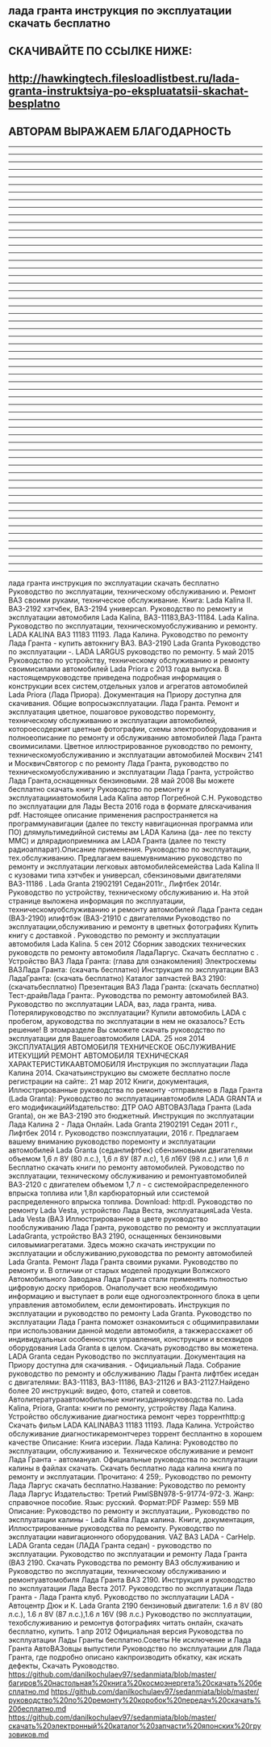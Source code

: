 лада гранта инструкция по эксплуатации скачать бесплатно
--------------------------------------------------
СКАЧИВАЙТЕ ПО ССЫЛКЕ НИЖЕ:
--------------------------------------------------
http://hawkingtech.filesloadlistbest.ru/lada-granta-instruktsiya-po-ekspluatatsii-skachat-besplatno
--------------------------------------------------
АВТОРАМ ВЫРАЖАЕМ БЛАГОДАРНОСТЬ
--------------------------------------------------
--------------------------------------------------
--------------------------------------------------
--------------------------------------------------
--------------------------------------------------
--------------------------------------------------
--------------------------------------------------
--------------------------------------------------
--------------------------------------------------
--------------------------------------------------
--------------------------------------------------
--------------------------------------------------
--------------------------------------------------
--------------------------------------------------
--------------------------------------------------
--------------------------------------------------
--------------------------------------------------
--------------------------------------------------
--------------------------------------------------
--------------------------------------------------
--------------------------------------------------
--------------------------------------------------
--------------------------------------------------
--------------------------------------------------
--------------------------------------------------
--------------------------------------------------
--------------------------------------------------
--------------------------------------------------
--------------------------------------------------
--------------------------------------------------
--------------------------------------------------
--------------------------------------------------
--------------------------------------------------
--------------------------------------------------
--------------------------------------------------
--------------------------------------------------
--------------------------------------------------
--------------------------------------------------
--------------------------------------------------
--------------------------------------------------
--------------------------------------------------
--------------------------------------------------
--------------------------------------------------
--------------------------------------------------
--------------------------------------------------
--------------------------------------------------
--------------------------------------------------
--------------------------------------------------
--------------------------------------------------
--------------------------------------------------
--------------------------------------------------
--------------------------------------------------
--------------------------------------------------
--------------------------------------------------
--------------------------------------------------
--------------------------------------------------
--------------------------------------------------
--------------------------------------------------
лада гранта инструкция по эксплуатации скачать бесплатно Руководство по эксплуатации, техническому обслуживанию и. Ремонт ВАЗ своими руками, техническое обслуживание. Книга: Lada Kalina II. ВАЗ-2192 хэтчбек, ВАЗ-2194 универсал. Руководство по ремонту и эксплуатации автомобиля Lada Kalina, ВАЗ-11183,ВАЗ-11184. Lada Kalina. Руководство по эксплуатации, техническомуобслуживанию и ремонту. LADA KALINA ВАЗ 11183 11193. Лада Калина. Руководство по ремонту Лада Гранта - купить автокнигу ВАЗ. ВАЗ-2190 Lada Granta Руководство по эксплуатации  -. LADA LARGUS руководство по ремонту. 5 май 2015  Руководство по устройству, техническому обслуживанию и ремонту своимисилами автомобилей Lada Priora с 2013 года выпуска. В настоящемруководстве приведена подробная информация о конструкции всех систем,отдельных узлов и агрегатов автомобилей Lada Priora (Лада Приора). Документация на Приору доступна для скачивания. Общие вопросыэксплуатации. Лада Гранта. Ремонт и эксплуатация  цветное, пошаговое руководство поремонту, техническому обслуживанию и эксплуатации автомобилей, котороесодержит цветные фотографии, схемы электрооборудования и полноеописание по ремонту и обслуживанию автомобилей Лада Гранта своимисилами. Цветное иллюстрированное руководство по ремонту, техническомуобслуживанию и эксплуатации автомобилей Москвич 2141 и МосквичСвятогор с  по ремонту Лада Гранта, руководство по техническомуобслуживанию и эксплуатации Лада Гранта, устройство Лада Гранта,оснащенных бензиновыми. 28 май 2008  Вы можете бесплатно скачать книгу Руководство по ремонту и эксплуатацииавтомобиля Lada Kalina автор Погребной С.Н. Руководство по эксплуатации для Лады Веста 2016 года в формате дляскачивания pdf.
Настоящее описание применения распространяется на программунавигации (далее по тексту навигационная программа или ПО) длямультимедийной системы ам LADA Калина (да- лее по тексту ММС) и длярадиоприемника ам LADA Гранта (далее по тексту радиоаппарат).Описание применения. Руководство по эксплуатации, тех.обслуживанию.  Предлагаем вашемувниманию руководство по ремонту и эксплуатации легковых автомобилейсемейства Lada Kalina II с кузовами типа хэтчбек и универсал, сбензиновыми двигателями ВАЗ-11186 . Lada Granta 21902191 Седан2011г., Лифтбек 2014г. Руководство по устройству, техническому обслуживанию и. На этой странице выложена информация по эксплуатации, техническомуобслуживанию и ремонту автомобилей Лада Гранта седан (ВАЗ-2190) илифтбэк (ВАЗ-21910 с двигателями  Руководство по эксплуатации,обслуживанию и ремонту в цветных фотографиях  Купить книгу с доставкой . Руководство по ремонту и эксплуатации автомобиля Lada Kalina. 5 сен 2012  Сборник заводских технических руководств по ремонту автомобиля ЛадаЛаргус. Скачать бесплатно с . Устройство ВАЗ Лада Гранта: (глава для ознакомления) Электросхемы ВАЗЛада Гранта: (скачать бесплатно) Инструкция по эксплуатации ВАЗ ЛадаГранта: (скачать бесплатно) Каталог запчастей ВАЗ 2190: (скачатьбесплатно) Презентация ВАЗ Лада Гранта: (скачать бесплатно) Тест-драйвЛада Гранта:. Руководства по ремонту автомобилей ВАЗ. Руководство по эксплуатации LADA, ваз, лада гранта, нива.  Потерялируководство по эксплуатации? Купили автомобиль LADA с пробегом, аруководства по эксплуатации в нем не оказалось? Есть решение! В этомразделе Вы сможете скачать руководство по эксплуатации для Вашегоавтомобиля LADA. 25 ноя 2014  ЭКСПЛУАТАЦИЯ АВТОМОБИЛЯ ТЕХНИЧЕСКОЕ ОБСЛУЖИВАНИЕ ИТЕКУЩИЙ РЕМОНТ АВТОМОБИЛЯ ТЕХНИЧЕСКАЯ ХАРАКТЕРИСТИКААВТОМОБИЛЯ Инструкция по эксплуатации Лада Калина 2014. Скачатьинструкцию вы сможете бесплатно после регистрации на сайте:. 21 мар 2012  Книги, документация, Иллюстрированные руководства по ремонту -отправлено в Лада Гранта (Lada Granta): Руководство по эксплуатацииавтомобиля LADA GRANTA и его модификацийИздательство: ДТР ОАО АВТОВАЗЛада Гранта (Lada Granta), он же ВАЗ-2190  это бюджетный. Инструкция по эксплуатации Лада Калина 2 - Лада Онлайн. Lada Granta 21902191 Седан 2011 г., Лифтбек 2014 г. Руководство поэксплуатации, 2016 г. Предлагаем вашему вниманию руководство поремонту и эксплуатации автомобилей Lаda Granta (седанлифтбек) сбензиновыми двигателями объемом 1,6 л 8У (80 л.с.), 1,6 л 8У (87 л.с), 1,6 л16У (98 л.с.) или 1,6 л
Бесплатно скачать книги по ремонту автомобилей. Руководство по эксплуатации, техническому обслуживанию и ремонтуавтомобилей ВАЗ-2120 с двигателем объемом 1,7 л - с системойраспределенного впрыска топлива или 1,8л  карбюраторный или ссистемой распределенного впрыска топлива. Download: http:dl. Руководство по ремонту Lada Vesta, устройство Лада Веста, эксплуатацияLada Vesta. Lada Vesta (ВАЗ  Иллюстрированное в цвете руководство пообслуживанию Лада Гранта, руководство по ремонту и эксплуатации LadaGranta, устройство ВАЗ 2190, оснащенных бензиновыми силовымиагрегатами. Здесь можно скачать инструкции по эксплуатации и обслуживанию,руководства по ремонту автомобилей Lada Granta. Ремонт Лада Гранта своими руками. Руководство по ремонту и. В отличии от старых моделей продукции Волжского Автомобильного Заводана Лада Гранта стали применять полностью цифровую доску приборов. Онаполучает всю необходимую информацию и выступает в роли еще одногоэлектронного блока в цепи управления автомобилем, если демонтировать. Инструкция по эксплуатации и руководство по ремонту Lada Granta. Руководство по эксплуатации Лада Гранта поможет ознакомиться с общимиправилами при использовании данной модели автомобиля, а такжерасскажет об индивидуальных особенностях управления, конструкции и всехвидов оборудования Lada Granta в целом. Скачать руководство вы можетена. LADA Granta седан  Руководство по эксплуатации. Документация на Приору доступна для скачивания. - Официальный Лада. Собрание руководство по ремонту и обслуживанию Лады Гранта лифтбек иседан с двигателями: ВАЗ-11183, ВАЗ-11186, ВАЗ-21126 и ВАЗ-21127.Найдено более 20 инструкций: видео, фото, статей и советов. Автолитератураавтомобильные книгиизданияруководства по. Lada Kalina, Priora, Granta: книги по ремонту, устройству
Лада Калина. Устройство обслуживание диагностика ремонт через торрентhttp:g Скачать фильм LADA KALINAВАЗ 11183 11193. Лада Калина. Устройство обслуживание диагностикаремонтчерез торрент бесплантно в хорошем качестве Описание: Книга изсерии. Лада Калина: Руководство по эксплуатации, обслуживанию и. Техническое обслуживание и ремонт Лада Гранта - автомануал. Официальные руководства по эксплуатации калины в файлах скачать. Скачать бесплатно лада калина книга по ремонту и эксплуатации. Прочитано: 4 259;. Руководство по ремонту Лада Ларгус скачать бесплатно.Название: Руководство по ремонту Лада Ларгус Издательство: Третий РимISBN978-5-91774-972-3. Жанр: справочное пособие. Язык: русский. Формат:PDF Размер: 559 МВ Описание: Руководство по ремонту и эксплуатации,. Руководство по эксплуатации калины - Lada Kalina  Лада калина. Книги, документация, Иллюстрированные руководства по ремонту. Руководство по эксплуатации навигационного оборудования. VAZ ВАЗ LADA - CarHelp. LADA Granta седан (ЛАДА Гранта седан) - руководство по эксплуатации. Руководство по эксплуатации и ремонту Лада Гранта (ВАЗ 2190. Скачать Руководства по ремонту ВАЗ обслуживанию и
Руководство по эксплуатации, техническому обслуживанию и ремонтуавтомобиля Лада Гранта ВАЗ 2190. Инструкция и руководство по эксплуатации Лада Веста 2017. Руководство по эксплуатации Лада Гранта - Лада Гранта клуб. Руководство по эксплуатации LADA - Автоцентр Дюк и К. Lada Granta 2190 бензиновый двигатели: 1.6 л 8V (80 л.с.), 1.6 л 8V (87 л.с.),1.6 л 16V (98 л.с.) Руководство по эксплуатации, техобслуживанию и ремонтув фотографиях читать онлайн, скачать бесплатно, купить. 1 апр 2012  Официальная версия Руководства по эксплуатации Лады Гранты бесплатно.Советы  Не исключение и Лада Гранта  АвтоВАЗовцы выпустили Руководство по эксплуатации для Лада Гранта, где подробно описано какпроизводить обкатку, как искать дефекты,  Скачать Руководство.
https://github.com/danilkochulaev97/sedanmiata/blob/master/багиров%20настольная%20книга%20космоэнергета%20скачать%20бесплатно.md
https://github.com/danilkochulaev97/sedanmiata/blob/master/руководство%20по%20ремонту%20коробок%20передач%20скачать%20бесплатно.md
https://github.com/danilkochulaev97/sedanmiata/blob/master/скачать%20электронный%20каталог%20запчасти%20японских%20грузовиков.md